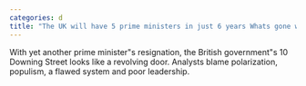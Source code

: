 ```yaml
---
categories: d
title: "The UK will have 5 prime ministers in just 6 years Whats gone wrong"
---
```

With yet another prime minister"s resignation, the British government"s 10 Downing Street looks like a revolving door.  Analysts blame polarization, populism, a flawed system and poor leadership.
